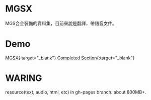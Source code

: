 # MGSX
MGS合金裝備的資料集，目前來說是翻譯，帶語音文件。

# Demo
[MGSX](http://solidzoro.com/MGSX){:target="_blank"}
[Completed Section](http://solidzoro.com/MGSX/chapter_5_03.html#todo){:target="_blank"}


# WARING
resource(text, audio, html, etc) in gh-pages branch. about 800MB+.
